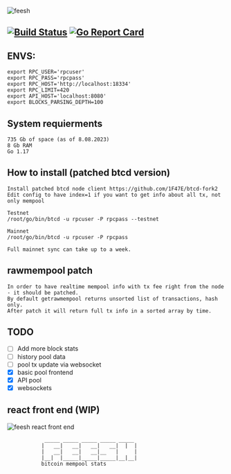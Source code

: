 ![feesh](assets/banner.jpg)
## [![Build Status](https://github.com/1F47E/go-feesh/actions/workflows/go.yml/badge.svg)](https://github.com/1F47E/go-feesh/actions/workflows/go.yml)  [![Go Report Card](https://goreportcard.com/badge/1F47E/go-feesh)](https://goreportcard.com/report/1F47E/go-feesh)


## ENVS:
```                                           
export RPC_USER='rpcuser'
export RPC_PASS='rpcpass'
export RPC_HOST='http://localhost:18334'
export RPC_LIMIT=420
export API_HOST='localhost:8080'
export BLOCKS_PARSING_DEPTH=100
```                                           

## System requierments
```
735 Gb of space (as of 8.08.2023)
8 Gb RAM
Go 1.17
```

## How to install (patched btcd version)
```
Install patched btcd node client https://github.com/1F47E/btcd-fork2
Edit config to have index=1 if you want to get info about all tx, not only mempool

Testnet
/root/go/bin/btcd -u rpcuser -P rpcpass --testnet

Mainnet
/root/go/bin/btcd -u rpcuser -P rpcpass

Full mainnet sync can take up to a week.
```

## rawmempool patch
```
In order to have realtime mempool info with tx fee right from the node - it should be patched.
By default getrawmempool returns unsorted list of transactions, hash only.
After patch it will return full tx info in a sorted array by time.
```





## TODO
- [ ] Add more block stats
- [ ] history pool data
- [ ] pool tx update via websocket
- [x] basic pool frontend 
- [x] API pool
- [x] websockets

## react front end (WIP)
![feesh react front end](https://github.com/1F47E/react-feesh/raw/master/assets/screenshot.png)



```
            _____ _____ _____ _____ _____ 
           |   __|   __|   __|   __|  |  |
           |   __|   __|   __|__   |     |
           |__|  |_____|_____|_____|__|__|
           bitcoin mempool stats


```      
